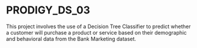 # PRODIGY_DS_03
 This project involves the use of a Decision Tree Classifier to predict whether a customer will purchase a product or service based on their demographic and behavioral data from the Bank Marketing dataset.
